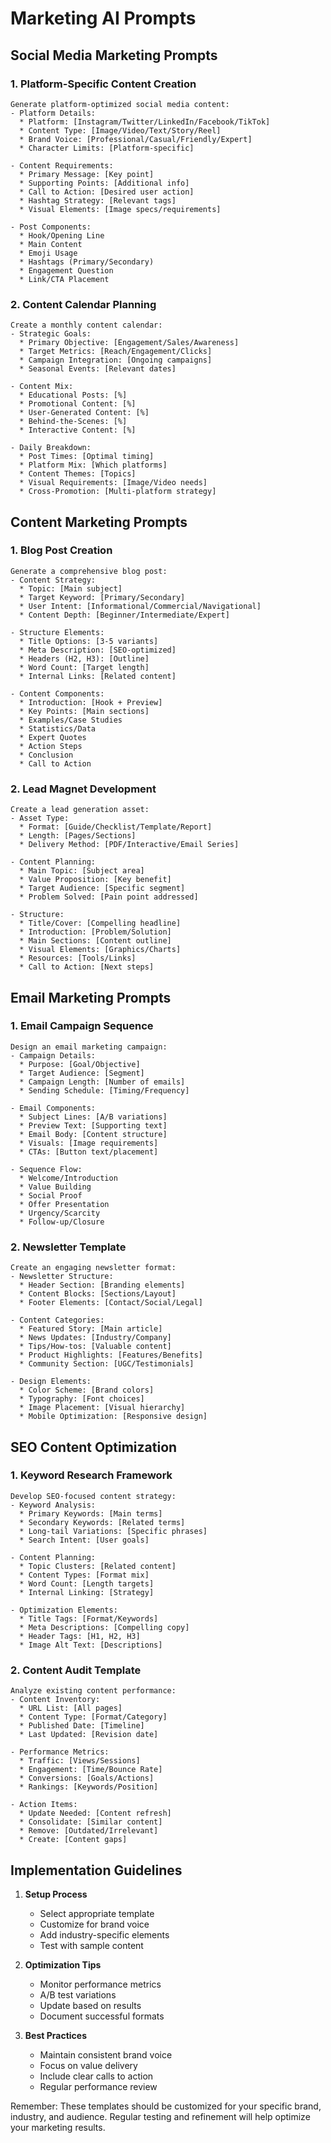 # Marketing AI Prompts

## Social Media Marketing Prompts

### 1. Platform-Specific Content Creation
```
Generate platform-optimized social media content:
- Platform Details:
  * Platform: [Instagram/Twitter/LinkedIn/Facebook/TikTok]
  * Content Type: [Image/Video/Text/Story/Reel]
  * Brand Voice: [Professional/Casual/Friendly/Expert]
  * Character Limits: [Platform-specific]

- Content Requirements:
  * Primary Message: [Key point]
  * Supporting Points: [Additional info]
  * Call to Action: [Desired user action]
  * Hashtag Strategy: [Relevant tags]
  * Visual Elements: [Image specs/requirements]

- Post Components:
  * Hook/Opening Line
  * Main Content
  * Emoji Usage
  * Hashtags (Primary/Secondary)
  * Engagement Question
  * Link/CTA Placement
```

### 2. Content Calendar Planning
```
Create a monthly content calendar:
- Strategic Goals:
  * Primary Objective: [Engagement/Sales/Awareness]
  * Target Metrics: [Reach/Engagement/Clicks]
  * Campaign Integration: [Ongoing campaigns]
  * Seasonal Events: [Relevant dates]

- Content Mix:
  * Educational Posts: [%]
  * Promotional Content: [%]
  * User-Generated Content: [%]
  * Behind-the-Scenes: [%]
  * Interactive Content: [%]

- Daily Breakdown:
  * Post Times: [Optimal timing]
  * Platform Mix: [Which platforms]
  * Content Themes: [Topics]
  * Visual Requirements: [Image/Video needs]
  * Cross-Promotion: [Multi-platform strategy]
```

## Content Marketing Prompts

### 1. Blog Post Creation
```
Generate a comprehensive blog post:
- Content Strategy:
  * Topic: [Main subject]
  * Target Keyword: [Primary/Secondary]
  * User Intent: [Informational/Commercial/Navigational]
  * Content Depth: [Beginner/Intermediate/Expert]

- Structure Elements:
  * Title Options: [3-5 variants]
  * Meta Description: [SEO-optimized]
  * Headers (H2, H3): [Outline]
  * Word Count: [Target length]
  * Internal Links: [Related content]

- Content Components:
  * Introduction: [Hook + Preview]
  * Key Points: [Main sections]
  * Examples/Case Studies
  * Statistics/Data
  * Expert Quotes
  * Action Steps
  * Conclusion
  * Call to Action
```

### 2. Lead Magnet Development
```
Create a lead generation asset:
- Asset Type:
  * Format: [Guide/Checklist/Template/Report]
  * Length: [Pages/Sections]
  * Delivery Method: [PDF/Interactive/Email Series]

- Content Planning:
  * Main Topic: [Subject area]
  * Value Proposition: [Key benefit]
  * Target Audience: [Specific segment]
  * Problem Solved: [Pain point addressed]

- Structure:
  * Title/Cover: [Compelling headline]
  * Introduction: [Problem/Solution]
  * Main Sections: [Content outline]
  * Visual Elements: [Graphics/Charts]
  * Resources: [Tools/Links]
  * Call to Action: [Next steps]
```

## Email Marketing Prompts

### 1. Email Campaign Sequence
```
Design an email marketing campaign:
- Campaign Details:
  * Purpose: [Goal/Objective]
  * Target Audience: [Segment]
  * Campaign Length: [Number of emails]
  * Sending Schedule: [Timing/Frequency]

- Email Components:
  * Subject Lines: [A/B variations]
  * Preview Text: [Supporting text]
  * Email Body: [Content structure]
  * Visuals: [Image requirements]
  * CTAs: [Button text/placement]

- Sequence Flow:
  * Welcome/Introduction
  * Value Building
  * Social Proof
  * Offer Presentation
  * Urgency/Scarcity
  * Follow-up/Closure
```

### 2. Newsletter Template
```
Create an engaging newsletter format:
- Newsletter Structure:
  * Header Section: [Branding elements]
  * Content Blocks: [Sections/Layout]
  * Footer Elements: [Contact/Social/Legal]

- Content Categories:
  * Featured Story: [Main article]
  * News Updates: [Industry/Company]
  * Tips/How-tos: [Valuable content]
  * Product Highlights: [Features/Benefits]
  * Community Section: [UGC/Testimonials]

- Design Elements:
  * Color Scheme: [Brand colors]
  * Typography: [Font choices]
  * Image Placement: [Visual hierarchy]
  * Mobile Optimization: [Responsive design]
```

## SEO Content Optimization

### 1. Keyword Research Framework
```
Develop SEO-focused content strategy:
- Keyword Analysis:
  * Primary Keywords: [Main terms]
  * Secondary Keywords: [Related terms]
  * Long-tail Variations: [Specific phrases]
  * Search Intent: [User goals]

- Content Planning:
  * Topic Clusters: [Related content]
  * Content Types: [Format mix]
  * Word Count: [Length targets]
  * Internal Linking: [Strategy]

- Optimization Elements:
  * Title Tags: [Format/Keywords]
  * Meta Descriptions: [Compelling copy]
  * Header Tags: [H1, H2, H3]
  * Image Alt Text: [Descriptions]
```

### 2. Content Audit Template
```
Analyze existing content performance:
- Content Inventory:
  * URL List: [All pages]
  * Content Type: [Format/Category]
  * Published Date: [Timeline]
  * Last Updated: [Revision date]

- Performance Metrics:
  * Traffic: [Views/Sessions]
  * Engagement: [Time/Bounce Rate]
  * Conversions: [Goals/Actions]
  * Rankings: [Keywords/Position]

- Action Items:
  * Update Needed: [Content refresh]
  * Consolidate: [Similar content]
  * Remove: [Outdated/Irrelevant]
  * Create: [Content gaps]
```

## Implementation Guidelines

1. **Setup Process**
   - Select appropriate template
   - Customize for brand voice
   - Add industry-specific elements
   - Test with sample content

2. **Optimization Tips**
   - Monitor performance metrics
   - A/B test variations
   - Update based on results
   - Document successful formats

3. **Best Practices**
   - Maintain consistent brand voice
   - Focus on value delivery
   - Include clear calls to action
   - Regular performance review

Remember: These templates should be customized for your specific brand, industry, and audience. Regular testing and refinement will help optimize your marketing results.